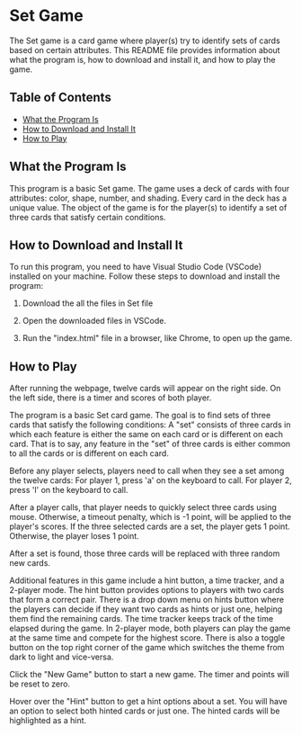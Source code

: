 # Set Game

The Set game is a card game where player(s) try to identify sets of cards based on certain attributes. This README file provides information about what the program is, how to download and install it, and how to play the game.


## Table of Contents

- [What the Program Is](#what-the-program-is)
- [How to Download and Install It](#how-to-download-and-install-it)
- [How to Play](#how-to-play)


## What the Program Is

This program is a basic Set game. The game uses a deck of cards with four attributes: color, shape, number, and shading. Every card in the deck has a unique value. The object of the game is for the player(s) to identify a set of three cards that satisfy certain conditions.


## How to Download and Install It

To run this program, you need to have Visual Studio Code (VSCode) installed on your machine. Follow these steps to download and install the program:

1. Download the all the files in Set file

2. Open the downloaded files in VSCode.

3. Run the "index.html" file in a browser, like Chrome, to open up the game.


## How to Play

After running the webpage, twelve cards will appear on the right side. On the left side, there is a timer and scores of both player.

The program is a basic Set card game. The goal is to find sets of three cards that satisfy the following conditions: A "set" consists of three cards in which each feature is either the same on each card or is different on each card. That is to say, any feature in the "set" of three cards is either common to all the cards or is different on each card.

Before any player selects, players need to call when they see a set among the twelve cards:
For player 1, press 'a' on the keyboard to call.
For player 2, press 'l' on the keyboard to call.

After a player calls, that player needs to quickly select three cards using mouse. Otherwise, a timeout penalty, which is -1 point, will be applied to the player's scores. If the three selected cards are a set, the player gets 1 point. Otherwise, the player loses 1 point.

After a set is found, those three cards will be replaced with three random new cards.

Additional features in this game include a hint button, a time tracker, and a 2-player mode. The hint button provides options to players with two cards that form a correct pair. There is a drop down menu on hints button where the players can decide if they want two cards as hints or just one, helping them find the remaining cards. The time tracker keeps track of the time elapsed during the game. In 2-player mode, both players can play the game at the same time and compete for the highest score. There is also a toggle button on the top right corner of the game which switches the theme from dark to light and
vice-versa.

Click the "New Game" button to start a new game. The timer and points will be reset to zero.

Hover over the "Hint" button to get a hint options about a set. You will have an option to select both hinted cards or just one. The hinted cards will be highlighted as a hint.
